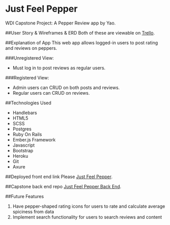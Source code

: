 # Just Feel Pepper
WDI Capstone Project: A Pepper Review app by Yao.

##User Story & Wireframes & ERD
Both of these are viewable on [Trello](https://trello.com/b/Q1Rcw2Lr/take-a-veyhttps://trello.com/b/FzoDbOkG/just-feel-pepper).

##Explanation of App
This web app allows logged-in users to post rating and reviews on peppers.

###Unregistered View:
-   Must log in to post reviews as regular users.

###Registered View:
-   Admin users can CRUD on both posts and reviews.
-   Regular users can CRUD on reviews.

##Technologies Used

-   Handlebars
-   HTML5
-   SCSS
-   Postgres
-   Ruby On Rails
-   Ember.js Framework
-   Javascript
-   Bootstrap
-   Heroku
-   Git
-   Axure

##Deployed front end link
Please [Just Feel Pepper]().

##Capstone back end repo
[Just Feel Pepper Back End](https://github.com/msyao/just-feel-pepper-api).

##Future Features
1. Have pepper-shaped rating icons for users to rate and calculate average spiciness from data
2. Implement search functionality for users to search reviews and content
